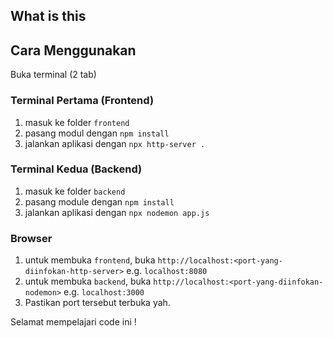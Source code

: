 ## What is this 

## Cara Menggunakan
Buka terminal (2 tab)

### Terminal Pertama (Frontend)
1. masuk ke folder `frontend`
2. pasang modul dengan `npm install`
3. jalankan aplikasi dengan `npx http-server .`

### Terminal Kedua (Backend)
1. masuk ke folder `backend`
2. pasang module dengan `npm install`
3. jalankan aplikasi dengan `npx nodemon app.js`

### Browser
1. untuk membuka `frontend`, buka `http://localhost:<port-yang-diinfokan-http-server>`
   e.g. `localhost:8080`
2. untuk membuka `backend`, buka `http://localhost:<port-yang-diinfokan-nodemon>`
   e.g. `localhost:3000`
3. Pastikan port tersebut terbuka yah.

Selamat mempelajari code ini !
